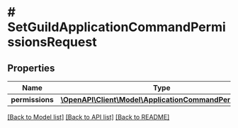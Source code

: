 # # SetGuildApplicationCommandPermissionsRequest

## Properties

Name | Type | Description | Notes
------------ | ------------- | ------------- | -------------
**permissions** | [**\OpenAPI\Client\Model\ApplicationCommandPermission[]**](ApplicationCommandPermission.md) |  | [optional]

[[Back to Model list]](../../README.md#models) [[Back to API list]](../../README.md#endpoints) [[Back to README]](../../README.md)
